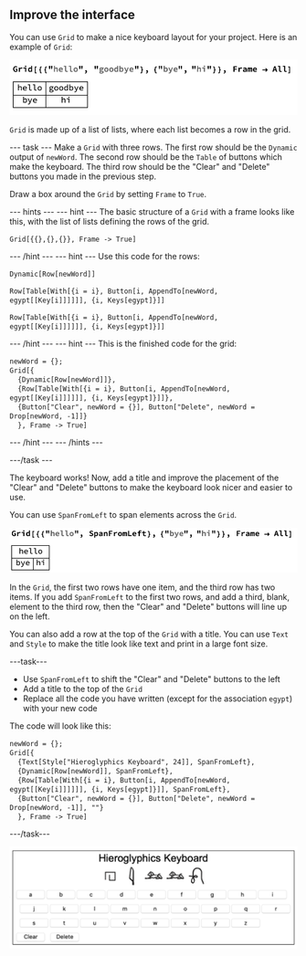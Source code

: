 ## Improve the interface

You can use `Grid` to make a nice keyboard layout for your project. Here is an example of `Grid`:

![Grid](images/Grid.png)

`Grid` is made up of a list of lists, where each list becomes a row in the grid.

--- task --- 
Make a `Grid` with three rows. The first row should be the `Dynamic` output of `newWord`. The second row should be the `Table` of buttons which make the keyboard. The third row should be the "Clear" and "Delete" buttons you made in the previous step.

Draw a box around the `Grid` by setting `Frame` to `True`.

--- hints ---
--- hint ---
The basic structure of a `Grid` with a frame looks like this, with the list of lists defining the rows of the grid.
```
Grid[{{},{},{}}, Frame -> True]
```
--- /hint ---
--- hint ---
Use this code for the rows:

```
Dynamic[Row[newWord]]
```

```
Row[Table[With[{i = i}, Button[i, AppendTo[newWord, egypt[[Key[i]]]]]], {i, Keys[egypt]}]]
```

```
Row[Table[With[{i = i}, Button[i, AppendTo[newWord, egypt[[Key[i]]]]]], {i, Keys[egypt]}]]
```
--- /hint ---
--- hint ---
This is the finished code for the grid:

```
newWord = {};
Grid[{
  {Dynamic[Row[newWord]]},
  {Row[Table[With[{i = i}, Button[i, AppendTo[newWord, egypt[[Key[i]]]]]], {i, Keys[egypt]}]]},
  {Button["Clear", newWord = {}], Button["Delete", newWord = Drop[newWord, -1]]}
  }, Frame -> True]

```
--- /hint ---
--- /hints ---

---/task ---

The keyboard works! Now, add a title and improve the placement of the "Clear" and "Delete" buttons to make the keyboard look nicer and easier to use.

You can use `SpanFromLeft` to span elements across the `Grid`.

![Grid Span](images/GridSpan.png)

In the `Grid`, the first two rows have one item, and the third row has two items. If you add `SpanFromLeft` to the first two rows, and add a third, blank, element to the third row, then the "Clear" and "Delete" buttons will line up on the left.

You can also add a row at the top of the `Grid` with a title. You can use `Text` and `Style` to make the title look like text and print in a large font size.

---task---
+ Use `SpanFromLeft` to shift the "Clear" and "Delete" buttons to the left
+ Add a title to the top of the `Grid`
+ Replace all the code you have written (except for the association `egypt`) with your new code

The code will look like this:

```
newWord = {};
Grid[{
  {Text[Style["Hieroglyphics Keyboard", 24]], SpanFromLeft},
  {Dynamic[Row[newWord]], SpanFromLeft},
  {Row[Table[With[{i = i}, Button[i, AppendTo[newWord, egypt[[Key[i]]]]]], {i, Keys[egypt]}]], SpanFromLeft},
  {Button["Clear", newWord = {}], Button["Delete", newWord = Drop[newWord, -1]], ""}
  }, Frame -> True]
```
---/task---

![Complete project](images/Complete.png)
